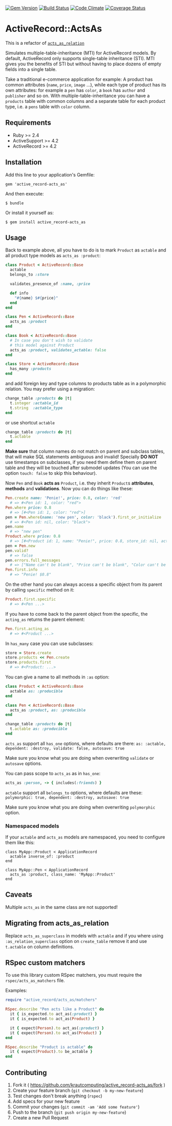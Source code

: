 [![Gem Version](https://badge.fury.io/rb/active_record-acts_as.svg)](http://badge.fury.io/rb/active_record-acts_as)
[![Build Status](https://travis-ci.org/krautcomputing/active_record-acts_as.svg)](https://travis-ci.org/krautcomputing/active_record-acts_as)
[![Code Climate](https://codeclimate.com/github/krautcomputing/active_record-acts_as.png)](https://codeclimate.com/github/krautcomputing/active_record-acts_as)
[![Coverage Status](https://coveralls.io/repos/krautcomputing/active_record-acts_as/badge.png)](https://coveralls.io/r/krautcomputing/active_record-acts_as)

# ActiveRecord::ActsAs

This is a refactor of [`acts_as_relation`](https://github.com/hzamani/acts_as_relation)

Simulates multiple-table-inheritance (MTI) for ActiveRecord models.
By default, ActiveRecord only supports single-table inheritance (STI).
MTI gives you the benefits of STI but without having to place dozens of empty fields into a single table.

Take a traditional e-commerce application for example:
A product has common attributes (`name`, `price`, `image` ...),
while each type of product has its own attributes:
for example a `pen` has `color`, a `book` has `author` and `publisher` and so on.
With multiple-table-inheritance you can have a `products` table with common columns and
a separate table for each product type, i.e. a `pens` table with `color` column.

## Requirements

* Ruby >= 2.4
* ActiveSupport >= 4.2
* ActiveRecord >= 4.2

## Installation

Add this line to your application's Gemfile:

    gem 'active_record-acts_as'

And then execute:

    $ bundle

Or install it yourself as:

    $ gem install active_record-acts_as

## Usage

Back to example above, all you have to do is to mark `Product` as `actable` and all product type models as `acts_as :product`:

```Ruby
class Product < ActiveRecord::Base
  actable
  belongs_to :store

  validates_presence_of :name, :price

  def info
    "#{name} $#{price}"
  end
end

class Pen < ActiveRecord::Base
  acts_as :product
end

class Book < ActiveRecord::Base
  # In case you don't wish to validate
  # this model against Product
  acts_as :product, validates_actable: false
end

class Store < ActiveRecord::Base
  has_many :products
end
```

and add foreign key and type columns to products table as in a polymorphic relation.
You may prefer using a migration:

```Ruby
change_table :products do |t|
  t.integer :actable_id
  t.string  :actable_type
end
```

or use shortcut `actable`

```Ruby
change_table :products do |t|
  t.actable
end
```

**Make sure** that column names do not match on parent and subclass tables,
that will make SQL statements ambiguous and invalid!
Specially **DO NOT** use timestamps on subclasses, if you need them define them
on parent table and they will be touched after submodel updates (You can use the option `touch: false` to skip this behaviour).

Now `Pen` and `Book` **acts as** `Product`, i.e. they inherit `Product`s **attributes**,
**methods** and **validations**. Now you can do things like these:

```Ruby
Pen.create name: 'Penie!', price: 0.8, color: 'red'
  # => #<Pen id: 1, color: "red">
Pen.where price: 0.8
  # => [#<Pen id: 1, color: "red">]
pen = Pen.where(name: 'new pen', color: 'black').first_or_initialize
  # => #<Pen id: nil, color: "black">
pen.name
  # => "new pen"
Product.where price: 0.8
  # => [#<Product id: 1, name: "Penie!", price: 0.8, store_id: nil, actable_id: 1, actable_type: "Pen">]
pen = Pen.new
pen.valid?
  # => false
pen.errors.full_messages
  # => ["Name can't be blank", "Price can't be blank", "Color can't be blank"]
Pen.first.info
  # => "Penie! $0.8"
```

On the other hand you can always access a specific object from its parent by calling `specific` method on it:

```Ruby
Product.first.specific
  # => #<Pen ...>
```

If you have to come back to the parent object from the specific, the `acting_as` returns the parent element:

```Ruby
Pen.first.acting_as
  # => #<Product ...>
```

In `has_many` case you can use subclasses:

```Ruby
store = Store.create
store.products << Pen.create
store.products.first
  # => #<Product: ...>
```

You can give a name to all methods in `:as` option:

```Ruby
class Product < ActiveRecord::Base
  actable as: :producible
end

class Pen < ActiveRecord::Base
  acts_as :product, as: :producible
end

change_table :products do |t|
  t.actable as: :producible
end
```

`acts_as` support all `has_one` options, where defaults are there:
`as: :actable, dependent: :destroy, validate: false, autosave: true`

Make sure you know what you are doing when overwriting `validate` or `autosave` options.

You can pass scope to `acts_as` as in `has_one`:

```Ruby
acts_as :person, -> { includes(:friends) }
```

`actable` support all `belongs_to` options, where defaults are these:
`polymorphic: true, dependent: :destroy, autosave: true`

Make sure you know what you are doing when overwriting `polymorphic` option.

### Namespaced models

If your `actable` and `acts_as` models are namespaced, you need to configure them like this:

```
class MyApp::Product < ApplicationRecord
  actable inverse_of: :product
end

class MyApp::Pen < ApplicationRecord
  acts_as :product, class_name: 'MyApp::Product'
end
```

## Caveats

Multiple `acts_as` in the same class are not supported!


## Migrating from acts_as_relation

Replace `acts_as_superclass` in models with `actable` and if you where using
`:as_relation_superclass` option on `create_table` remove it and use `t.actable` on column definitions.


## RSpec custom matchers

To use this library custom RSpec matchers, you must require the `rspec/acts_as_matchers` file.

Examples:

```Ruby
require "active_record/acts_as/matchers"

RSpec.describe "Pen acts like a Product" do
  it { is_expected.to act_as(:product) }
  it { is_expected.to act_as(Product) }

  it { expect(Person).to act_as(:product) }
  it { expect(Person).to act_as(Product) }
end

RSpec.describe "Product is actable" do
  it { expect(Product).to be_actable }
end
```

## Contributing

1. Fork it ( https://github.com/krautcomputing/active_record-acts_as/fork )
2. Create your feature branch (`git checkout -b my-new-feature`)
3. Test changes don't break anything (`rspec`)
4. Add specs for your new feature
5. Commit your changes (`git commit -am 'Add some feature'`)
6. Push to the branch (`git push origin my-new-feature`)
7. Create a new Pull Request
